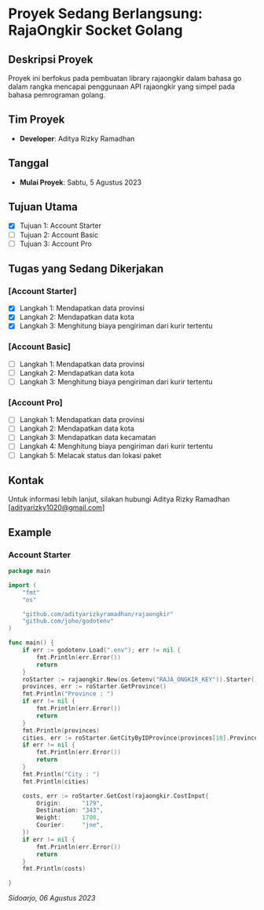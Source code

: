 # Proyek Sedang Berlangsung: RajaOngkir Socket Golang

## Deskripsi Proyek
Proyek ini berfokus pada pembuatan library rajaongkir dalam bahasa go dalam rangka mencapai penggunaan API rajaongkir yang simpel pada bahasa pemrograman golang.

## Tim Proyek
- **Developer**: Aditya Rizky Ramadhan

## Tanggal
- **Mulai Proyek**: Sabtu, 5 Agustus 2023

## Tujuan Utama
- [x] Tujuan 1: Account Starter
- [ ] Tujuan 2: Account Basic
- [ ] Tujuan 3: Account Pro

## Tugas yang Sedang Dikerjakan
### [Account Starter]
- [x] Langkah 1: Mendapatkan data provinsi
- [x] Langkah 2: Mendapatkan data kota
- [x] Langkah 3: Menghitung biaya pengiriman dari kurir tertentu

### [Account Basic]
- [ ] Langkah 1: Mendapatkan data provinsi
- [ ] Langkah 2: Mendapatkan data kota
- [ ] Langkah 3: Menghitung biaya pengiriman dari kurir tertentu

### [Account Pro]
- [ ] Langkah 1: Mendapatkan data provinsi
- [ ] Langkah 2: Mendapatkan data kota
- [ ] Langkah 3: Mendapatkan data kecamatan
- [ ] Langkah 4: Menghitung biaya pengiriman dari kurir tertentu
- [ ] Langkah 5: Melacak status dan lokasi paket

## Kontak
Untuk informasi lebih lanjut, silakan hubungi Aditya Rizky Ramadhan [adityarizky1020@gmail.com]

## Example

### Account Starter
```go
package main

import (
	"fmt"
	"os"

	"github.com/adityarizkyramadhan/rajaongkir"
	"github.com/joho/godotenv"
)

func main() {
	if err := godotenv.Load(".env"); err != nil {
		fmt.Println(err.Error())
		return
	}
	roStarter := rajaongkir.New(os.Getenv("RAJA_ONGKIR_KEY")).Starter()
	provinces, err := roStarter.GetProvince()
	fmt.Println("Province : ")
	if err != nil {
		fmt.Println(err.Error())
		return
	}
	fmt.Println(provinces)
	cities, err := roStarter.GetCityByIDProvince(provinces[10].ProvinceID)
	if err != nil {
		fmt.Println(err.Error())
		return
	}
	fmt.Println("City : ")
	fmt.Println(cities)

	costs, err := roStarter.GetCost(rajaongkir.CostInput{
		Origin:      "179",
		Destination: "343",
		Weight:      1700,
		Courier:     "jne",
	})
	if err != nil {
		fmt.Println(err.Error())
		return
	}
	fmt.Println(costs)

}
```
_Sidoarjo, 06 Agustus 2023_
